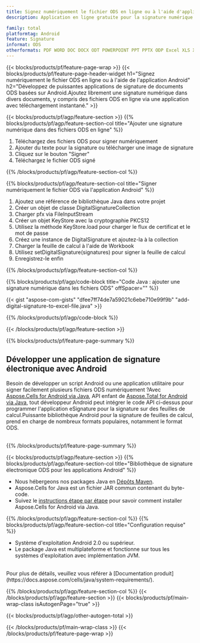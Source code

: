 ```yaml
---
title: Signez numériquement le fichier ODS en ligne ou à l'aide d'applications mobiles Android
description: Application en ligne gratuite pour la signature numérique dans une feuille de calcul ODS.Développer une application Android pour signer électroniquement des feuilles de calcul ODS.

family: total
platformtag: Android
feature: Signature
informat: ODS
otherformats: PDF WORD DOC DOCX ODT POWERPOINT PPT PPTX ODP Excel XLS XLSX ODS
---
```

{{< blocks/products/pf/feature-page-wrap >}}
{{< blocks/products/pf/feature-page-header-widget h1="Signez numériquement le fichier ODS en ligne ou à l'aide de l'application Android" h2="Développez de puissantes applications de signature de documents ODS basées sur Android.Ajoutez librement une signature numérique dans divers documents, y compris des fichiers ODS en ligne via une application avec téléchargement instantané." >}}


{{< blocks/products/pf/agp/feature-section >}}
{{% blocks/products/pf/agp/feature-section-col title="Ajouter une signature numérique dans des fichiers ODS en ligne" %}}

1. Téléchargez des fichiers ODS pour signer numériquement
1. Ajouter du texte pour la signature ou télécharger une image de signature
1. Cliquez sur le bouton "Signer"
1. Téléchargez le fichier ODS signé

{{% /blocks/products/pf/agp/feature-section-col %}}

{{% blocks/products/pf/agp/feature-section-col title="Signer numériquement le fichier ODS via l'application Android" %}}

1. Ajoutez une référence de bibliothèque Java dans votre projet
1. Créer un objet de classe DigitalSignatureCollection
1. Charger pfx via FileInputStream
1. Créer un objet KeyStore avec la cryptographie PKCS12
1. Utilisez la méthode KeyStore.load pour charger le flux de certificat et le mot de passe
1. Créez une instance de DigitalSignature et ajoutez-la à la collection
1. Charger la feuille de calcul à l'aide de Workbook
1. Utilisez setDigitalSignature(signatures) pour signer la feuille de calcul
1. Enregistrez-le enfin

{{% /blocks/products/pf/agp/feature-section-col %}}

{{% blocks/products/pf/agp/code-block title="Code Java : ajouter une signature numérique dans les fichiers ODS" offSpacer="" %}}

{{< gist "aspose-com-gists" "dfee7ff74de7a59021c6ebe710e99f9b" "add-digital-signature-to-excel-file.java" >}}

{{% /blocks/products/pf/agp/code-block %}}

{{< /blocks/products/pf/agp/feature-section >}}

{{% blocks/products/pf/feature-page-summary %}}


<h2>Développer une application de signature électronique avec Android</h2>

Besoin de développer un script Android ou une application utilitaire pour signer facilement plusieurs fichiers ODS numériquement ?Avec [Aspose.Cells for Android via Java](https://products.aspose.com/cells/fr/android-java/), API enfant de [Aspose.Total for Android via Java](https://products.aspose.com/total/fr/android-java/), tout développeur Android peut intégrer le code API ci-dessus pour programmer l'application eSignature pour la signature sur des feuilles de calcul.Puissante bibliothèque Android pour la signature de feuilles de calcul, prend en charge de nombreux formats populaires, notamment le format ODS.<br /><br />

{{% /blocks/products/pf/feature-page-summary %}}

{{< blocks/products/pf/agp/feature-section >}}
{{% blocks/products/pf/agp/feature-section-col title="Bibliothèque de signature électronique ODS pour les applications Android" %}}

- Nous hébergeons nos packages Java en [Dépôts Maven](https://releases.aspose.com/java/repo/com/aspose/aspose-cells/). 
- Aspose.Cells for Java est un fichier JAR commun contenant du byte-code.
- Suivez le [instructions étape par étape](https://docs.aspose.com/cells/java/installation/#install-aspose-cells-for-java-from-maven-repository) pour savoir comment installer Aspose.Cells for Android via Java.

{{% /blocks/products/pf/agp/feature-section-col %}}
{{% blocks/products/pf/agp/feature-section-col title="Configuration requise" %}}

- Système d'exploitation Android 2.0 ou supérieur.
- Le package Java est multiplateforme et fonctionne sur tous les systèmes d'exploitation avec implémentation JVM.

<br />
Pour plus de détails, veuillez vous référer à [Documentation produit](https://docs.aspose.com/cells/java/system-requirements/).

{{% /blocks/products/pf/agp/feature-section-col %}}
{{< /blocks/products/pf/agp/feature-section >}}
{{< blocks/products/pf/main-wrap-class isAutogenPage="true" >}}

{{< blocks/products/pf/agp/other-autogen-total >}}

{{< /blocks/products/pf/main-wrap-class >}}
{{< /blocks/products/pf/feature-page-wrap >}}